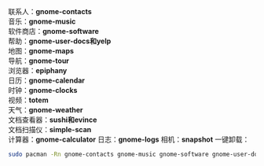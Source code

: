联系人：**gnome-contacts**  
音乐：**gnome-music**  
软件商店：**gnome-software**  
帮助：**gnome-user-docs和yelp**  
地图：**gnome-maps**  
导航：**gnome-tour**  
浏览器：**epiphany**  
日历：**gnome-calendar**  
时钟：**gnome-clocks**  
视频：**totem**  
天气：**gnome-weather**  
文档查看器：**sushi和evince**   
文档扫描仪：**simple-scan**  
计算器：**gnome-calculator**
日志：**gnome-logs**
相机：**snapshot**
一键卸载：
```bash
sudo pacman -Rn gnome-contacts gnome-music gnome-software gnome-user-docs yelp gnome-maps gnome-tour epiphany gnome-calendar gnome-clocks totem gnome-weather sushi evince simple-scan gnome-calculator gnome-logs snapshot
```

